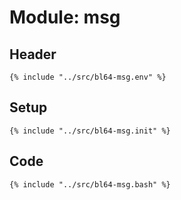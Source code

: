 # Module: msg

## Header

```shell
{% include "../src/bl64-msg.env" %}
```

## Setup

```shell
{% include "../src/bl64-msg.init" %}
```

## Code

```shell
{% include "../src/bl64-msg.bash" %}
```
